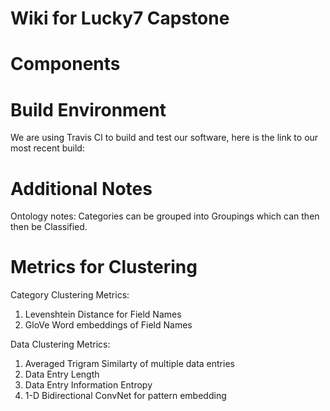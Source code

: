 # Wiki for Lucky7 Capstone

# Components

# Build Environment

We are using Travis CI to build and test our software, here is the link to our most recent build: 

# Additional Notes

Ontology notes:
Categories can be grouped into Groupings which can then then be Classified.


# Metrics for Clustering

Category Clustering Metrics:
1. Levenshtein Distance for Field Names
2. GloVe Word embeddings of Field Names

Data Clustering Metrics:
1. Averaged Trigram Similarty of multiple data entries
2. Data Entry Length
3. Data Entry Information Entropy
4. 1-D Bidirectional ConvNet for pattern embedding
